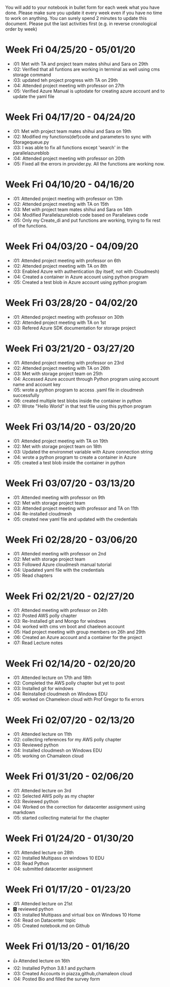 You will add to your notebook in bullet form for each week what you have done. 
Please make sure you update it every week even if you have no time to work on 
anything. You can surely spend 2 minutes to update this document. Please put 
the last activities first (e.g. in reverse cronological order by week)

# Week Fri 04/25/20 - 05/01/20

* :01: Met with TA and project team mates shihui and Sara on  29th
* :02: Verified that all funtions are working in terminal as well using cms storage command
* :03: updated teh project progress with TA on 29th
* :04: Attended project meeting with professor on 27th
* :05: Verified Azure Manual is uptodate for creating azure account and to update the yaml file


# Week Fri 04/17/20 - 04/24/20

* :01: Met with project team mates shihui and Sara on  19th
* :02: Modified my functions(def)code and parameters to sync with Storagequeue.py
* :03: I was able to fix all functions except 'search' in the parallelazureblob
* :04: Attended project meeting with professor on 20th
* :05: Fixed all the errors in provider.py. All the functions are working now.

# Week Fri 04/10/20 - 04/16/20

* :01: Attended project meeting with professor on 13th
* :02: Attended project meeting with TA on 15th 
* :03: Met with project team mates shihui and Sara on  14th
* :04: Modified Parallelazureblob code based on Parallelaws code
* :05: Only my Create_di and put functions are working, trying to fix rest of the functions.


# Week Fri 04/03/20 - 04/09/20

* :01: Attended project meeting with professor on 6th
* :02: Attended project meeting with TA on 8th 
* :03: Enabled Azure with authentication (by itself, not with Cloudmesh)
* :04: Created a container in Azure account using python program
* :05: Created a test blob in Azure account using python program

# Week Fri 03/28/20 - 04/02/20

* :01: Attended project meeting with professor on 30th
* :02: Attended project meeting with TA on 1st
* :03: Refered Azure SDK documentation for storage project

# Week Fri 03/21/20 - 03/27/20

* :01: Attended project meeting with professor on 23rd
* :02: Attended project meeting with TA on 26th
* :03: Met with storage project team on 25th
* :04: Accessed Azure account through Python program using account name and account key
* :05: wrote a python program to access .yaml file in cloudmesh successfully
* :06: created multiple test blobs inside the container in python
* :07: Wrote "Hello World" in that test file using this python program

# Week Fri 03/14/20 - 03/20/20

* :01: Attended project meeting with TA on 19th 
* :02: Met with storage project team on 18th
* :03: Updated the environmet variable with Azure connection string
* :04: wrote a python program to create a container in Azure
* :05: created a test blob inside the container in python

# Week Fri 03/07/20 - 03/13/20

* :01: Attended meeting with professor on 9th 
* :02: Met with storage project team 
* :03: Attended project meeting with professor and TA on 11th 
* :04: Re-installed cloudmesh
* :05: created new yaml file and updated with the credentials

# Week Fri 02/28/20 - 03/06/20

* :01: Attended  meeting with professor on 2nd
* :02: Met with storage project team 
* :03: Followed Azure cloudmesh manual tutorial
* :04: Upadated yaml file with the credentials
* :05: Read chapters

# Week Fri 02/21/20 - 02/27/20

* :01: Attended  meeting with professor on 24th
* :02: Posted AWS polly chapter 
* :03: Re-Installed git and Mongo for windows 
* :04: worked with cms vm boot and chaeleon account
* :05: Had project meeting with group members on 26h and 29th
* :06: Created an Azure account and a container for the project
* :07: Read Lecture notes

# Week Fri 02/14/20 - 02/20/20

* :01: Attended lecture on 17th and 18th
* :02: Completed the AWS polly chapter but yet to post
* :03: Installed git for windows 
* :04: Reinstalled cloudmesh on Windows EDU
* :05: worked on Chameleon cloud with Prof Gregor to fix errors

# Week Fri 02/07/20 - 02/13/20

* :01: Attended lecture on 11th
* :02: collecting references for my AWS polly chapter
* :03: Reviewed python 
* :04: Installed cloudmesh on Windows EDU
* :05: working on Chamaleon cloud

# Week Fri 01/31/20 - 02/06/20

* :01: Attended lecture on 3rd
* :02: Selected AWS polly as my chapter
* :03: Reviewed python 
* :04: Worked on the correction for datacenter assignment using markdown
* :05: started collecting material for the chapter  

# Week Fri 01/24/20 - 01/30/20

* :01: Attended lecture on 28th
* :02: Installed Multipass on windows 10 EDU
* :03: Read Python 
* :04: submitted datacenter assignment

# Week Fri 01/17/20 - 01/23/20

* :01: Attended lecture on 21st
* :o2: reviewed python
* :03: installed Multipass and virtual box on Windows 10 Home
* :04: Read on Datacenter topic
* :05: Created notebook.md on Github

# Week Fri 01/13/20 - 01/16/20

* :+1: Attended lecture on 16th
* :02: Installed Python 3.8.1 and pycharm 
* :03: Created Accounts in piazza,github,chamaleon cloud
* :04: Posted Bio and filled the survey form
  




  

